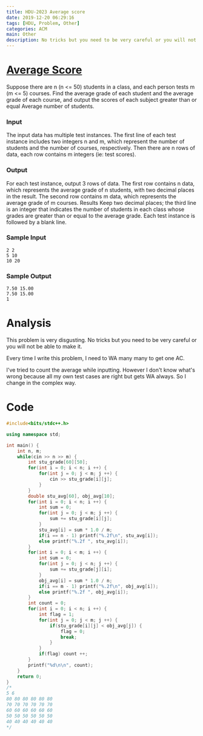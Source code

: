```yaml
---
title: HDU-2023 Average score
date: 2019-12-20 06:29:16
tags: [HDU, Problem, Other]
categories: ACM
main: Other
description: No tricks but you need to be very careful or you will not be able to make it.
---
```


# [Average Score](http://acm.hdu.edu.cn/showproblem.php?pid=2023)

Suppose there are n (n <= 50) students in a class, and each person tests m (m <= 5) courses. Find the average grade of each student and the average grade of each course, and output the scores of each subject greater than or equal Average number of students.

<!--more-->

### Input

The input data has multiple test instances. The first line of each test instance includes two integers n and m, which represent the number of students and the number of courses, respectively. Then there are n rows of data, each row contains m integers (ie: test scores).

### Output

For each test instance, output 3 rows of data. The first row contains n data, which represents the average grade of n students, with two decimal places in the result. The second row contains m data, which represents the average grade of m courses. Results Keep two decimal places; the third line is an integer that indicates the number of students in each class whose grades are greater than or equal to the average grade.
Each test instance is followed by a blank line.

### Sample Input

```
2 2
5 10
10 20
```

### Sample Output

```
7.50 15.00
7.50 15.00
1
```

# Analysis

This problem is very disgusting. No tricks but you need to be very careful or you will not be able to make it.

Every time I write this problem, I need to WA many many to get one AC.

I've tried to count the average while inputting. However I don't know what's wrong because all my own test cases are right but gets WA always. So I change in the complex way.

# Code

```c++
#include<bits/stdc++.h>

using namespace std;

int main() {
	int n, m;
	while(cin >> n >> m) {
		int stu_grade[60][50];
		for(int i = 0; i < n; i ++) {
			for(int j = 0; j < m; j ++) {
				cin >> stu_grade[i][j];
			}
		}
		double stu_avg[60], obj_avg[10];
		for(int i = 0; i < n; i ++) {
			int sum = 0;
			for(int j = 0; j < m; j ++) {
				sum += stu_grade[i][j]; 
			}
			stu_avg[i] = sum * 1.0 / m;
			if(i == n - 1) printf("%.2f\n", stu_avg[i]);
			else printf("%.2f ", stu_avg[i]);
		}
		for(int i = 0; i < m; i ++) {
			int sum = 0;
			for(int j = 0; j < n; j ++) {
				sum += stu_grade[j][i];
			}
			obj_avg[i] = sum * 1.0 / n;
			if(i == m - 1) printf("%.2f\n", obj_avg[i]);
			else printf("%.2f ", obj_avg[i]);
		}
		int count = 0;
		for(int i = 0; i < n; i ++) {
			int flag = 1;
			for(int j = 0; j < m; j ++) {
				if(stu_grade[i][j] < obj_avg[j]) {
					flag = 0;
					break;
				}
			}
			if(flag) count ++;
		}
		printf("%d\n\n", count);
	} 
	return 0;
}
/*
5 6
80 80 80 80 80 80
70 70 70 70 70 70
60 60 60 60 60 60
50 50 50 50 50 50
40 40 40 40 40 40
*/
```